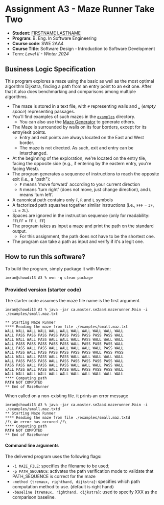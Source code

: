 # Assignment A3 - Maze Runner Take Two

* **Student**: [FIRSTNAME LASTNAME](MACID@mcmaster.ca)
* **Program**: B. Eng. In Software Engineering
* **Course code**: SWE 2AA4
* **Course Title**: Software Design - Introduction to Software Development
* Term: *Level II - Winter 2024*

## Business Logic Specification

This program explores a maze using the basic as well as the most optimal algorithm Dijkstra, finding a path from an entry point to an exit one. After that it also does benchmarking and comparisons among multiple algorithms.

- The maze is stored in a text file, with `#` representing walls and `␣` (_empty space_) representing passages.
- You’ll find examples of such mazes in the [`examples`](./examples) directory.
    - You can also use the [Maze Generator](https://github.com/ace-lectures/maze-gen) to generate others.
- The Maze is surrounded by walls on its four borders, except for its entry/exit points.
    - Entry and exit points are always located on the East and West border.
    - The maze is not directed. As such, exit and entry can be interchanged.
- At the beginning of the exploration, we're located on the entry tile, facing the opposite side (e.g., if entering by
  the eastern entry, you're facing West).
- The program generates a sequence of instructions to reach the opposite exit (i.e., a "path"):
    - `F` means 'move forward' according to your current direction
    - `R` means 'turn right' (does not move, just change direction), and `L` means ‘turn left’.
- A canonical path contains only `F`, `R` and `L` symbols
- A factorized path squashes together similar instructions (i.e., `FFF` = `3F`, `LL` = `2L`).
- Spaces are ignored in the instruction sequence (only for readability: `FFLFF` = `FF L FF`)
- The program takes as input a maze and print the path on the standard output.
    - For this assignment, the path does not have to be the shortest one.
- The program can take a path as input and verify if it's a legit one.

## How to run this software?

To build the program, simply package it with Maven:

```
imran@chowdi13 A3 % mvn -q clean package 
```

### Provided version (starter code)

The starter code assumes the maze file name is the first argument.

```
imran@chowdi13 A3 % java -jar ca.master.se2aa4.mazerunner.Main -i ./examples/small.maz.txt

** Starting Maze Runner
**** Reading the maze from file ./examples/small.maz.txt
WALL WALL WALL WALL WALL WALL WALL WALL WALL WALL WALL 
WALL PASS PASS PASS PASS PASS PASS PASS PASS PASS WALL 
WALL WALL WALL PASS WALL WALL WALL PASS WALL WALL WALL 
WALL PASS PASS PASS PASS PASS WALL PASS PASS PASS WALL 
WALL PASS WALL PASS WALL WALL WALL WALL WALL PASS WALL 
WALL PASS WALL PASS PASS PASS PASS PASS WALL PASS PASS 
WALL WALL WALL PASS WALL PASS WALL WALL WALL WALL WALL 
WALL PASS PASS PASS WALL PASS PASS PASS PASS PASS WALL 
PASS PASS WALL PASS WALL PASS WALL WALL WALL PASS WALL 
WALL PASS WALL PASS WALL PASS WALL PASS PASS PASS WALL 
WALL WALL WALL WALL WALL WALL WALL WALL WALL WALL WALL 
**** Computing path
PATH NOT COMPUTED
** End of MazeRunner
```

When called on a non-existing file. it prints an error message

```
imran@chowdi13 A3 % java -jar ca.master.se2aa4.mazerunner.Main -i ./examples/small.maz.txtd
** Starting Maze Runner
**** Reading the maze from file ./examples/small.maz.txtd
/!\ An error has occured /!\
**** Computing path
PATH NOT COMPUTED
** End of MazeRunner
```

#### Command line arguments

The delivered program uses the following flags:

- `-i MAZE_FILE`: specifies the filename to be used;
- `-p PATH_SEQUENCE`: activates the path verification mode to validate that PATH_SEQUENCE is correct for the maze
- `-method {tremaux, righthand, dijkstra}`: specifies which path computation method to use. (default is right hand)
- `-baseline {tremaux, righthand, dijkstra}`: used to specify XXX as the comparison baseline.
